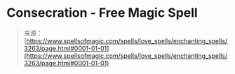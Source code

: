 <!--yml

category: 未分类

date: 2024-06-12 18:37:05

-->

# Consecration - Free Magic Spell

> 来源：[https://www.spellsofmagic.com/spells/love_spells/enchanting_spells/3263/page.html#0001-01-01](https://www.spellsofmagic.com/spells/love_spells/enchanting_spells/3263/page.html#0001-01-01)
